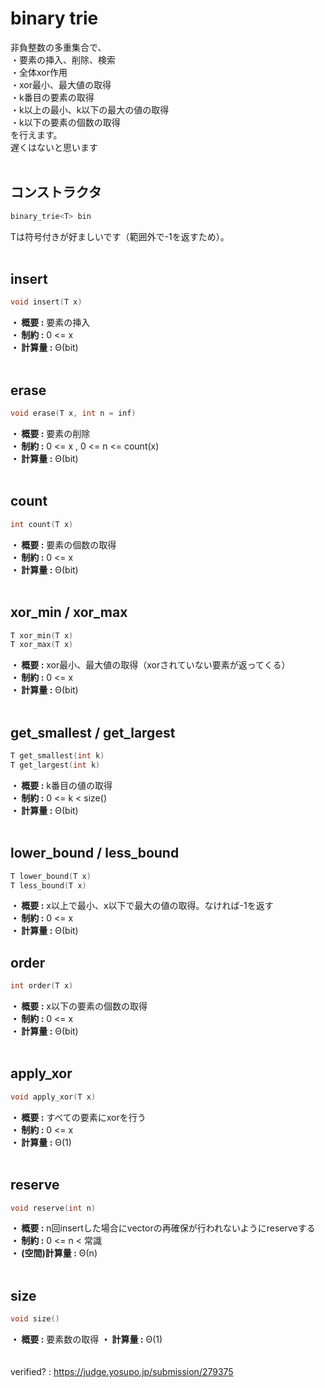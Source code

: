 # binary trie
非負整数の多重集合で、  
・要素の挿入、削除、検索  
・全体xor作用  
・xor最小、最大値の取得  
・k番目の要素の取得  
・k以上の最小、k以下の最大の値の取得  
・k以下の要素の個数の取得  
を行えます。  
遅くはないと思います  
<br>
## コンストラクタ
```cpp
binary_trie<T> bin
```
Tは符号付きが好ましいです（範囲外で-1を返すため）。   
<br>
## insert
```cpp
void insert(T x)
```
**・ 概要 :** 要素の挿入  
**・ 制約 :** 0 <= x  
**・ 計算量 :** Θ(bit)  
<br>
## erase
```cpp
void erase(T x, int n = inf)
```
**・ 概要 :** 要素の削除  
**・ 制約 :** 0 <= x , 0 <= n <= count(x)  
**・ 計算量 :** Θ(bit)  
<br>
## count
```cpp
int count(T x)
```
**・ 概要 :** 要素の個数の取得  
**・ 制約 :** 0 <= x  
**・ 計算量 :** Θ(bit)  
<br>
## xor_min / xor_max
```cpp
T xor_min(T x)
T xor_max(T x)
```
**・ 概要 :** xor最小、最大値の取得（xorされていない要素が返ってくる）  
**・ 制約 :** 0 <= x  
**・ 計算量 :** Θ(bit)  
<br>
## get_smallest / get_largest
```cpp
T get_smallest(int k)
T get_largest(int k)
```
**・ 概要 :** k番目の値の取得  
**・ 制約 :** 0 <= k < size()  
**・ 計算量 :** Θ(bit)  
<br>
## lower_bound / less_bound
```cpp
T lower_bound(T x)
T less_bound(T x)
```
**・ 概要 :** x以上で最小、x以下で最大の値の取得。なければ-1を返す  
**・ 制約 :** 0 <= x  
**・ 計算量 :** Θ(bit) 
<br>
## order
```cpp
int order(T x)
```
**・ 概要 :** x以下の要素の個数の取得  
**・ 制約 :** 0 <= x  
**・ 計算量 :** Θ(bit)   
<br>
## apply_xor
```cpp
void apply_xor(T x)
```
**・ 概要 :** すべての要素にxorを行う  
**・ 制約 :** 0 <= x  
**・ 計算量 :** Θ(1)  
<br>
## reserve
```cpp
void reserve(int n)
```
**・ 概要 :** n回insertした場合にvectorの再確保が行われないようにreserveする  
**・ 制約 :** 0 <= n < 常識  
**・ (空間)計算量 :** Θ(n)  
<br>
## size
```cpp
void size()
```
**・ 概要 :** 要素数の取得
**・ 計算量 :** Θ(1)  
<br>
<br>
verified? : https://judge.yosupo.jp/submission/279375
